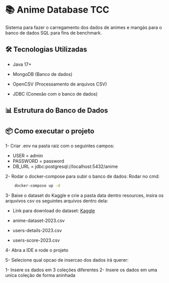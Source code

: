 # 📚 Anime Database TCC
Sistema para fazer o carregamento dos dados de animes e mangás para o banco de dados SQL para fins de benchmark.



## 🛠 Tecnologias Utilizadas
- Java 17+

- MongoDB (Banco de dados)

- OpenCSV (Processamento de arquivos CSV)

- JDBC (Conexão com o banco de dados)


## 📊 Estrutura do Banco de Dados



## 📦 Como executar o projeto

1- Criar .env na pasta raiz com o seguintes campos:

- USER = admin
- PASSWORD = password
- DB_URL = jdbc:postgresql://localhost:5432/anime


2- Rodar o docker-compose para subir o banco de dados:
Rodar no cmd:
```bash 
    docker-compose up -d
```

3- Baixe o dataset do Kaggle e crie a pasta data dentro resources, insira os arquvivos csv os seguintes arquivos dentro dela:

- Link para download do dataset: [Kaggle](https://www.kaggle.com/datasets/dbdmobile/myanimelist-dataset/data)

- anime-dataset-2023.csv
- users-details-2023.csv
- users-score-2023.csv

4- Abra a IDE e rode o projeto

5- Selecione qual opcao de insercao dos dados irá querer:

1- Insere os dados em 3 coleções diferentes
2- Insere os dados em uma unica coleção de forma aninhada
